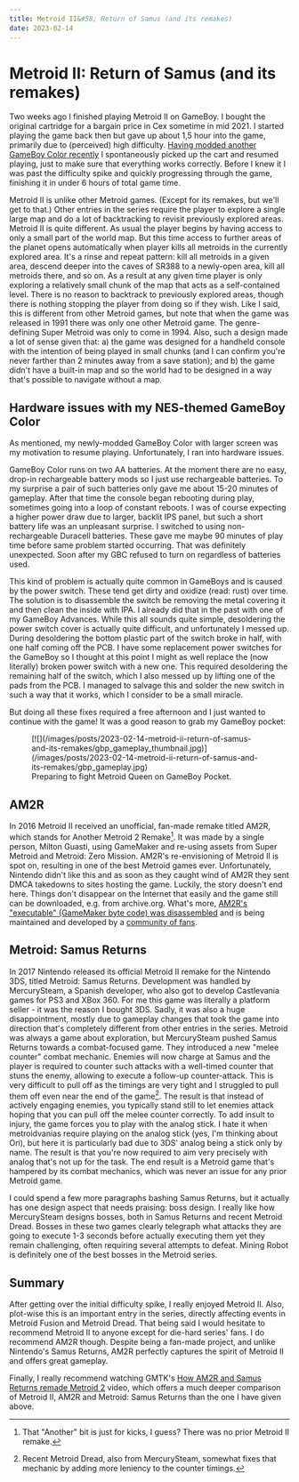 ```yaml
---
title: Metroid II&#58; Return of Samus (and its remakes)
date: 2023-02-14
---
```


Metroid II: Return of Samus (and its remakes)
=============================================

Two weeks ago I finished playing Metroid II on GameBoy.  I bought the original
cartridge for a bargain price in Cex sometime in mid 2021.  I started playing
the game back then but gave up about 1,5 hour into the game, primarily due to
(perceived) high difficulty.  [Having modded another GameBoy Color
recently](2023-01-23-gameboy-color-nes-themed-modkit-from-funnyplaying.html) I
spontaneously picked up the cart and resumed playing, just to make sure that
everything works correctly.  Before I knew it I was past the difficulty spike
and quickly progressing through the game, finishing it in under 6 hours of total
game time.

Metroid II is unlike other Metroid games.  (Except for its remakes, but we'll
get to that.)  Other entries in the series require the player to explore a
single large map and do a lot of backtracking to revisit previously explored
areas.  Metroid II is quite different.  As usual the player begins by having
access to only a small part of the world map.  But this time access to further
areas of the planet opens automatically when player kills all metroids in the
currently explored area.  It's a rinse and repeat pattern: kill all metroids in
a given area, descend deeper into the caves of SR388 to a newly-open area, kill
all metroids there, and so on.  As a result at any given time player is only
exploring a relatively small chunk of the map that acts as a self-contained
level.  There is no reason to backtrack to previously explored areas, though
there is nothing stopping the player from doing so if they wish.  Like I said,
this is different from other Metroid games, but note that when the game was
released in 1991 there was only one other Metroid game.  The genre-defining
Super Metroid was only to come in 1994.  Also, such a design made a lot of sense
given that: a) the game was designed for a handheld console with the intention
of being played in small chunks (and I can confirm you're never farther than 2
minutes away from a save station); and b) the game didn't have a built-in map
and so the world had to be designed in a way that's possible to navigate without
a map.


Hardware issues with my NES-themed GameBoy Color
------------------------------------------------

As mentioned, my newly-modded GameBoy Color with larger screen was my motivation
to resume playing.  Unfortunately, I ran into hardware issues.

GameBoy Color runs on two AA batteries.  At the moment there are no easy,
drop-in rechargeable battery mods so I just use rechargeable batteries.  To my
surprise a pair of such batteries only gave me about 15-20 minutes of gameplay.
After that time the console began rebooting during play, sometimes going into a
loop of constant reboots.  I was of course expecting a higher power draw due to
larger, backlit IPS panel, but such a short battery life was an unpleasant
surprise.  I switched to using non-rechargeable Duracell batteries.  These gave
me maybe 90 minutes of play time before same problem started occurring.  That
was definitely unexpected.  Soon after my GBC refused to turn on regardless of
batteries used.

This kind of problem is actually quite common in GameBoys and is caused by the
power switch.  These tend get dirty and oxidize (read: rust) over time.  The
solution is to disassemble the switch be removing the metal covering it and then
clean the inside with IPA.  I already did that in the past with one of my
GameBoy Advances.  While this all sounds quite simple, desoldering the power
switch cover is actually quite difficult, and unfortunately I messed up.
During desoldering the bottom plastic part of the switch broke in half, with one
half coming off the PCB.  I have some replacement power switches for the
GameBoy so I thought at this point I might as well replace the (now literally)
broken power switch with a new one.  This required desoldering the remaining
half of the switch, which I also messed up by lifting one of the pads from the
PCB.  I managed to salvage this and solder the new switch in such a way that it
works, which I consider to be a small miracle.

But doing all these fixes required a free afternoon and I just wanted to
continue with the game!  It was a good reason to grab my GameBoy pocket:

<div class="thumbnail">
<figure>
[![](/images/posts/2023-02-14-metroid-ii-return-of-samus-and-its-remakes/gbp_gameplay_thumbnail.jpg)](/images/posts/2023-02-14-metroid-ii-return-of-samus-and-its-remakes/gbp_gameplay.jpg)
<figcaption>Preparing to fight Metroid Queen on GameBoy Pocket.</figcaption>
</figure>
</div>

AM2R
----

In 2016 Metroid II received an unofficial, fan-made remake titled AM2R, which
stands for Another Metroid 2 Remake[^1].  It was made by a single person, Milton
Guasti, using GameMaker and re-using assets from Super Metroid and Metroid: Zero
Mission.  AM2R's re-envisioning of Metroid II is spot on, resulting in one of
the best Metroid games ever.  Unfortunately, Nintendo didn't like this and as
soon as they caught wind of AM2R they sent DMCA takedowns to sites hosting the
game.  Luckily, the story doesn't end here.  Things don't disappear on the
Internet that easily and the game still can be downloaded, e.g. from
archive.org.  What's more, [AM2R's "executable" (GameMaker byte code) was
disassembled](https://gitlab.com/yellowafterlife/AM2Rrc) and is being maintained
and developed by a [community of
fans](https://github.com/AM2R-Community-Developers).


Metroid: Samus Returns
----------------------

In 2017 Nintendo released its official Metroid II remake for the Nintendo 3DS,
titled Metroid: Samus Returns.  Development was handled by MercurySteam, a
Spanish developer, who also got to develop Castlevania games for PS3 and XBox
360.  For me this game was literally a platform seller - it was the reason I
bought 3DS.  Sadly, it was also a huge disappointment, mostly due to gameplay
changes that took the game into direction that's completely different from other
entries in the series.  Metroid was always a game about exploration, but
MercurySteam pushed Samus Returns towards a combat-focused game.  They
introduced a new "melee counter" combat mechanic.  Enemies will now charge at
Samus and the player is required to counter such attacks with a well-timed
counter that stuns the enemy, allowing to execute a follow-up counter-attack.
This is very difficult to pull off as the timings are very tight and I struggled
to pull them off even near the end of the game[^2].  The result is that instead
of actively engaging enemies, you typically stand still to let enemies attack
hoping that you can pull off the melee counter correctly.  To add insult to
injury, the game forces you to play with the analog stick.  I hate it when
metroidvanias require playing on the analog stick (yes, I'm thinking about Ori),
but here it is particularly bad due to 3DS' analog being a stick only by name.
The result is that you're now required to aim very precisely with analog that's
not up for the task.  The end result is a Metroid game that's hampered by its
combat mechanics, which was never an issue for any prior Metroid game.

I could spend a few more paragraphs bashing Samus Returns, but it actually has
one design aspect that needs praising: boss design.  I really like how
MercurySteam designs bosses, both in Samus Returns and recent Metroid Dread.
Bosses in these two games clearly telegraph what attacks they are going to
execute 1-3 seconds before actually executing them yet they remain challenging,
often requiring several attempts to defeat.  Mining Robot is definitely one of
the best bosses in the Metroid series.


Summary
-------

After getting over the initial difficulty spike, I really enjoyed Metroid II.
Also, plot-wise this is an important entry in the series, directly affecting
events in Metroid Fusion and Metroid Dread.  That being said I would hesitate to
recommend Metroid II to anyone except for die-hard series' fans.  I do recommend
AM2R though.  Despite being a fan-made project, and unlike Nintendo's Samus
Returns, AM2R perfectly captures the spirit of Metroid II and offers great
gameplay.

Finally, I really recommend watching GMTK's [How AM2R and Samus Returns remade
Metroid 2](https://www.youtube.com/watch?v=8WkEoYvlUF0) video, which offers a
much deeper comparison of Metroid II, AM2R and Metroid: Samus Returns than the
one I have given above.


[^1]: That "Another" bit is just for kicks, I guess?  There was no prior Metroid
      II remake.

[^2]: Recent Metroid Dread, also from MercurySteam, somewhat fixes that mechanic
      by adding more leniency to the counter timings.
